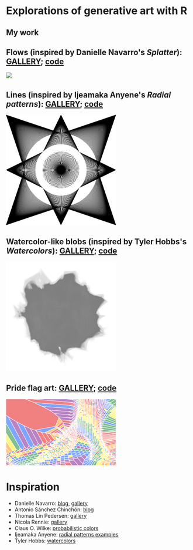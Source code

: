 # Explorations of generative art with R

## My work

## Flows (inspired by Danielle Navarro's *Splatter*): [**GALLERY**](flows); [code](https://github.com/tinarozsos/art/blob/main/code/flows.R)

<img src="fig/flows/flows258n1600.png" width="300"/>

## Lines (inspired by Ijeamaka Anyene's *Radial patterns*): [**GALLERY**](lines); [code](https://github.com/tinarozsos/art/blob/main/code/lines.R)

<img src="fig/lines/circleline2.png" width="300"/>

## Watercolor-like blobs (inspired by Tyler Hobbs's *Watercolors*): [**GALLERY**](watercolor); [code](https://github.com/tinarozsos/art/blob/main/code/watercolor.R)

<img src="fig/watercolor/watercolor19n400.png" width="300"/>

## Pride flag art: [**GALLERY**](pride); [code](https://github.com/tinarozsos/art/blob/main/code/pride.R)

<img src="fig/pride/pride532step0.2n1line.png" width="300"/>

# Inspiration

* Danielle Navarro: [blog](https://blog.djnavarro.net/), [gallery](https://art.djnavarro.net/gallery/)
* Antonio Sánchez Chinchón: [blog](https://fronkonstin.com/)
* Thomas Lin Pedersen: [gallery](https://thomaslinpedersen.art/work/#category=)
* Nicola Rennie: [gallery](https://nrennie.rbind.io/portfolio/rtistry/)
* Claus O. Wilke: [probabilistic colors](https://clauswilke.com/art/post/coloring-ggplot2)
* Ijeamaka Anyene: [radial patterns examples](https://ijeamaka.art/portfolio/radial_patterns/)
* Tyler Hobbs: [watercolors](https://tylerxhobbs.com/essays/2017/a-generative-approach-to-simulating-watercolor-paints)